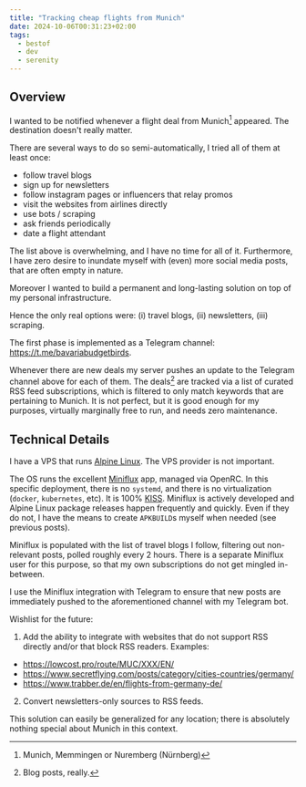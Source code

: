 ```yaml
---
title: "Tracking cheap flights from Munich"
date: 2024-10-06T00:31:23+02:00
tags:
  - bestof
  - dev
  - serenity
---
```


## Overview

I wanted to be notified whenever a flight deal from Munich[^1] appeared. The
destination doesn't really matter.


There are several ways to do so semi-automatically, I tried all of them at least
once:

- follow travel blogs
- sign up for newsletters
- follow instagram pages or influencers that relay promos
- visit the websites from airlines directly
- use bots / scraping
- ask friends periodically
- date a flight attendant

The list above is overwhelming, and I have no time for all of it. Furthermore, I
have zero desire to inundate myself with (even) more social media posts, that
are often empty in nature.

Moreover I wanted to build a permanent and long-lasting solution on top of my
personal infrastructure.

Hence the only real options were: (i) travel blogs, (ii) newsletters, (iii)
scraping.

The first phase is implemented as a Telegram channel:
https://t.me/bavariabudgetbirds.

Whenever there are new deals my server pushes an update to the Telegram channel
above for each of them. The deals[^2] are tracked via a list of curated RSS feed
subscriptions, which is filtered to only match keywords that are pertaining to
Munich. It is not perfect, but it is good enough for my purposes, virtually
marginally free to run, and needs zero maintenance.

## Technical Details

I have a VPS that runs [Alpine Linux](https://www.alpinelinux.org/). The VPS
provider is not important.

The OS runs the excellent [Miniflux](https://miniflux.app/) app, managed via
OpenRC. In this specific deployment, there is no `systemd`, and there is no
virtualization (`docker`, `kubernetes`, etc). It is 100%
[KISS](https://en.wikipedia.org/wiki/KISS_principle). Miniflux is actively
developed and Alpine Linux package releases happen frequently and quickly. Even
if they do not, I have the means to create `APKBUILD`s myself when needed
  (see previous posts).

Miniflux is populated with the list of travel blogs I follow, filtering out
non-relevant posts, polled roughly every 2 hours. There is a separate Miniflux
user for this purpose, so that my own subscriptions do not get mingled
in-between.

I use the Miniflux integration with Telegram to ensure that new posts are
immediately pushed to the aforementioned channel with my Telegram bot.

Wishlist for the future:

1. Add the ability to integrate with websites that do not support
RSS directly and/or that block RSS readers. Examples:

- https://lowcost.pro/route/MUC/XXX/EN/
- https://www.secretflying.com/posts/category/cities-countries/germany/
- https://www.trabber.de/en/flights-from-germany-de/

2. Convert newsletters-only sources to RSS feeds.

This solution can easily be generalized for any location; there is absolutely
nothing special about Munich in this context.

[^1]: Munich, Memmingen or Nuremberg (Nürnberg)
[^2]: Blog posts, really.

